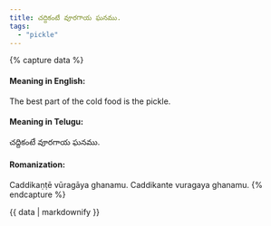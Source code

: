 ```yaml
---
title: చద్దికంటే వూరగాయ ఘనము.
tags:
  - "pickle"
---
```


{% capture data %}
#### Meaning in English:
The best part of the cold food is the pickle.

#### Meaning in Telugu:
చద్దికంటే వూరగాయ ఘనము.

#### Romanization:
Caddikaṇṭē vūragāya ghanamu.
Caddikante vuragaya ghanamu.
{% endcapture %}

{{ data | markdownify }}

